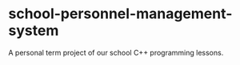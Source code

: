 # school-personnel-management-system
A personal term project of our school C++ programming lessons.
